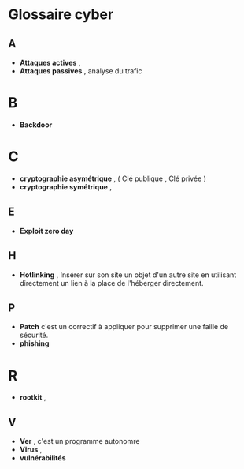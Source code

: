 # Glossaire cyber

## A
* **Attaques actives** ,  
* **Attaques passives** , analyse du trafic 

# B
* **Backdoor**

# C
* **cryptographie asymétrique** , ( Clé publique , Clé privée )
* **cryptographie symétrique** ,

  
## E
* **Exploit zero day**

## H
* **Hotlinking**  , Insérer sur son site un objet d'un autre site en utilisant directement un lien à la place de l'héberger directement.

## P
* **Patch** c'est un correctif à appliquer pour supprimer une faille de sécurité.
* **phishing**

  
# R
* **rootkit** , 

## V
* **Ver** , c'est un programme autonomre
* **Virus** ,
*  **vulnérabilités**
